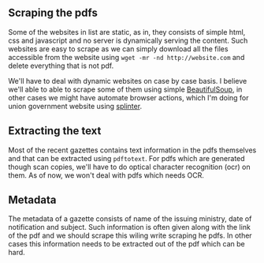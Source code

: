 ## Scraping the pdfs

Some of the websites in list are static, as in, they consists of simple html, css and
javascript and no server is dynamically serving the content. Such websites are
easy to scrape as we can simply download all the files accessible from the
website using `wget -mr -nd http://website.com` and delete everything that is not pdf.

We'll have to deal with dynamic websites on case by case basis. I believe we'll able
to able to scrape some of them using simple
[BeautifulSoup](https://www.crummy.com/software/BeautifulSoup/bs4/doc/), in
other cases we might have automate browser actions, which I'm doing for union
government website using [splinter](http://splinter.readthedocs.io/).


## Extracting the text

Most of the recent gazettes contains text information in the pdfs themselves
and that can be extracted using `pdftotext`. For pdfs which are generated
though scan copies, we'll have to do optical character recognition (ocr) on
them. As of now, we won't deal with pdfs which needs OCR.


## Metadata

The metadata of a gazette consists of name of the issuing ministry, date of
notification and subject. Such information is often given along with the link
of the pdf and we should scrape this wiling write scraping he pdfs. In other
cases this information needs to be extracted out of the pdf which can be hard.
